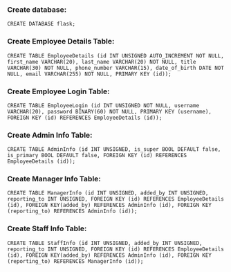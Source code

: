 ### Create database:
```
CREATE DATABASE flask;
```
### Create Employee Details Table:
```
CREATE TABLE EmployeeDetails (id INT UNSIGNED AUTO_INCREMENT NOT NULL, first_name VARCHAR(20), last_name VARCHAR(20) NOT NULL, title VARCHAR(30) NOT NULL, phone_number VARCHAR(15), date_of_birth DATE NOT NULL, email VARCHAR(255) NOT NULL, PRIMARY KEY (id));
```
### Create Employee Login Table:
```
CREATE TABLE EmployeeLogin (id INT UNSIGNED NOT NULL, username VARCHAR(20), password BINARY(60) NOT NULL, PRIMARY KEY (username), FOREIGN KEY (id) REFERENCES EmployeeDetails (id));
```
### Create Admin Info Table:
```
CREATE TABLE AdminInfo (id INT UNSIGNED, is_super BOOL DEFAULT false, is_primary BOOL DEFAULT false, FOREIGN KEY (id) REFERENCES EmployeeDetails (id));
```
### Create Manager Info Table:
```
CREATE TABLE ManagerInfo (id INT UNSIGNED, added_by INT UNSIGNED, reporting_to INT UNSIGNED, FOREIGN KEY (id) REFERENCES EmployeeDetails (id), FOREIGN KEY(added_by) REFERENCES AdminInfo (id), FOREIGN KEY (reporting_to) REFERENCES AdminInfo (id));
```
### Create Staff Info Table:
```
CREATE TABLE StaffInfo (id INT UNSIGNED, added_by INT UNSIGNED, reporting_to INT UNSIGNED, FOREIGN KEY (id) REFERENCES EmployeeDetails (id), FOREIGN KEY(added_by) REFERENCES AdminInfo (id), FOREIGN KEY (reporting_to) REFERENCES ManagerInfo (id));
```